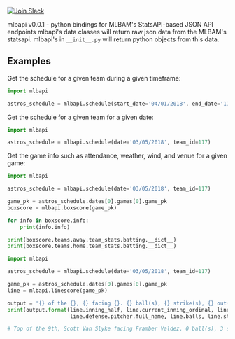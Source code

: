 [![Join Slack](https://img.shields.io/badge/slack-join-blue.svg)](https://pymlbapi-slack-invite.herokuapp.com/)

mlbapi v0.0.1 - python bindings for MLBAM's StatsAPI-based JSON API endpoints
mlbapi's data classes will return raw json data from the MLBAM's statsapi.
mlbapi's in `__init__.py` will return python objects from this data.

Examples
--------
Get the schedule for a given team during a given timeframe:

```python
import mlbapi

astros_schedule = mlbapi.schedule(start_date='04/01/2018', end_date='11/01/2018', team_id=117)
```

Get the schedule for a given team for a given date:

```python
import mlbapi

astros_schedule = mlbapi.schedule(date='03/05/2018', team_id=117)
```

Get the game info such as attendance, weather, wind, and venue for a given game:

```python
import mlbapi

astros_schedule = mlbapi.schedule(date='03/05/2018', team_id=117)

game_pk = astros_schedule.dates[0].games[0].game_pk
boxscore = mlbapi.boxscore(game_pk)

for info in boxscore.info:
    print(info.info)

print(boxscore.teams.away.team_stats.batting.__dict__)
print(boxscore.teams.home.team_stats.batting.__dict__)

```

```python
import mlbapi

astros_schedule = mlbapi.schedule(date='03/05/2018', team_id=117)

game_pk = astros_schedule.dates[0].games[0].game_pk
line = mlbapi.linescore(game_pk)

output = '{} of the {}, {} facing {}. {} ball(s), {} strike(s), {} out(s)'
print(output.format(line.inning_half, line.current_inning_ordinal, line.offense.batter.full_name,
                    line.defense.pitcher.full_name, line.balls, line.strikes, line.outs))

# Top of the 9th, Scott Van Slyke facing Framber Valdez. 0 ball(s), 3 strike(s), 3 out(s)
```
